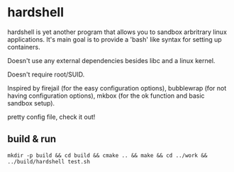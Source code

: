 
hardshell
=========

hardshell is yet another program that allows you to sandbox arbritrary linux applications. It's main goal is to provide a 'bash' like syntax for setting up containers.

Doesn't use any external dependencies besides libc and a linux kernel.

Doesn't require root/SUID.

Inspired by firejail (for the easy configuration options), bubblewrap (for not having configuration options), mkbox (for the ok function and basic sandbox setup).

pretty config file, check it out!

build & run
-----------

`mkdir -p build && cd build && cmake .. && make && cd ../work && ../build/hardshell test.sh`



